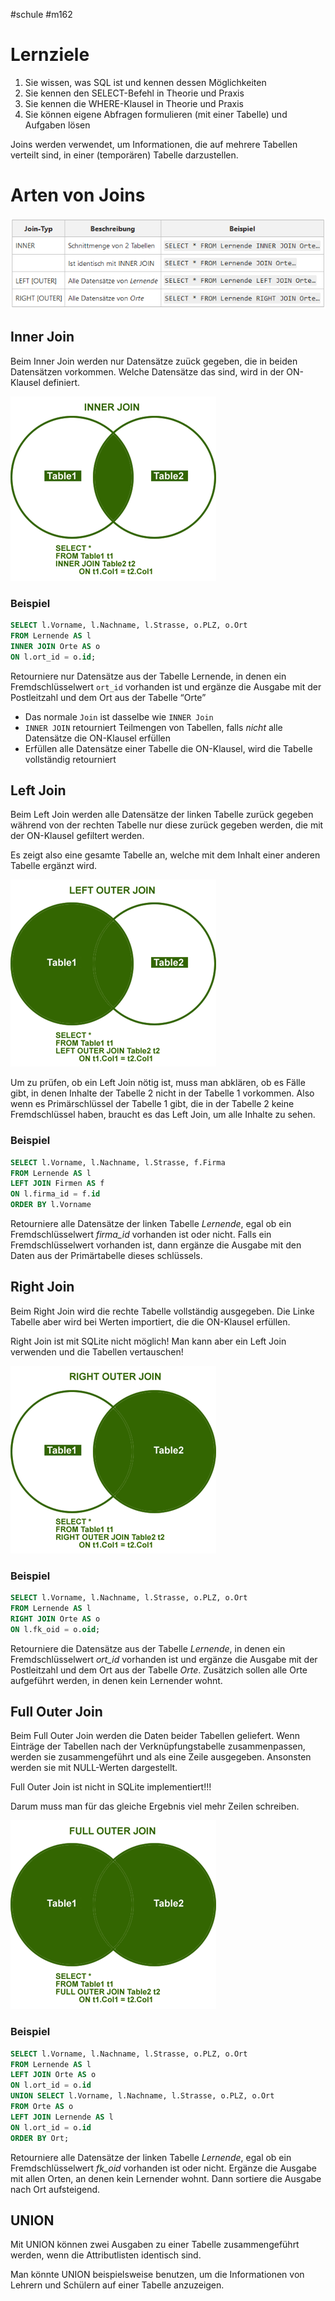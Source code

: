 #schule 
#m162
# Lernziele

1. Sie wissen, was SQL ist und kennen dessen Möglichkeiten
2. Sie kennen den SELECT-Befehl in Theorie und Praxis
3. Sie kennen die WHERE-Klausel in Theorie und Praxis
4. Sie können eigene Abfragen formulieren (mit einer Tabelle) und Aufgaben lösen

Joins werden verwendet, um Informationen, die auf mehrere Tabellen verteilt sind, in einer (temporären) Tabelle darzustellen.

# Arten von Joins

![Untitled](Schulmodule/M162%20-%20Datenbanken/Fotos%20&%20PDFs/Untitled%202.png)

## Inner Join

Beim Inner Join werden nur Datensätze zuück gegeben, die in beiden Datensätzen vorkommen.  Welche Datensätze das sind, wird in der ON-Klausel definiert.

![Untitled](Schulmodule/M162%20-%20Datenbanken/Fotos%20&%20PDFs/Untitled%201%201.png)

### Beispiel

```sql
SELECT l.Vorname, l.Nachname, l.Strasse, o.PLZ, o.Ort
FROM Lernende AS l
INNER JOIN Orte AS o
ON l.ort_id = o.id;
```

Retourniere nur Datensätze aus der Tabelle Lernende, in denen ein Fremdschlüsselwert `ort_id` vorhanden ist und ergänze die Ausgabe mit der Postleitzahl und dem Ort aus der Tabelle “Orte”

- Das normale `Join` ist dasselbe wie `INNER Join`
- `INNER JOIN` retourniert Teilmengen von Tabellen, falls *nicht* alle Datensätze die ON-Klausel erfüllen
- Erfüllen alle Datensätze einer Tabelle die ON-Klausel, wird die Tabelle vollständig retourniert

## Left Join

Beim Left Join werden alle Datensätze der linken Tabelle zurück gegeben während von der rechten Tabelle nur diese zurück gegeben werden, die mit der ON-Klausel gefiltert werden.

Es zeigt also eine gesamte Tabelle an, welche mit dem Inhalt einer anderen Tabelle ergänzt wird.

![Untitled](Schulmodule/M162%20-%20Datenbanken/Fotos%20&%20PDFs/Untitled%202%201.png)

Um zu prüfen, ob ein Left Join nötig ist, muss man abklären, ob es Fälle gibt, in denen Inhalte der Tabelle 2 nicht in der Tabelle 1 vorkommen. Also wenn es Primärschlüssel der Tabelle 1 gibt, die in der Tabelle 2 keine Fremdschlüssel haben, braucht es das Left Join, um alle Inhalte zu sehen.

### Beispiel

```sql
SELECT l.Vorname, l.Nachname, l.Strasse, f.Firma
FROM Lernende AS l
LEFT JOIN Firmen AS f
ON l.firma_id = f.id
ORDER BY l.Vorname
```

Retourniere alle Datensätze der linken Tabelle *Lernende*, egal ob ein Fremdschlüsselwert *firma_id* vorhanden ist oder nicht. Falls ein Fremdschlüsselwert vorhanden ist, dann ergänze die Ausgabe mit den Daten aus der Primärtabelle dieses schlüssels.

## Right Join

Beim Right Join wird die rechte Tabelle vollständig ausgegeben. Die Linke Tabelle aber wird bei Werten importiert, die die ON-Klausel erfüllen.

Right Join ist mit SQLite nicht möglich! Man kann aber ein Left Join verwenden und die Tabellen vertauschen!

![Untitled](Schulmodule/M162%20-%20Datenbanken/Fotos%20&%20PDFs/Untitled%203.png)

### Beispiel

```sql
SELECT l.Vorname, l.Nachname, l.Strasse, o.PLZ, o.Ort
FROM Lernende AS l
RIGHT JOIN Orte AS o
ON l.fk_oid = o.oid;
```

Retourniere die Datensätze aus der Tabelle *Lernende*, in denen ein Fremdschlüsselwert *ort_id* vorhanden ist und ergänze die Ausgabe mit der Postleitzahl und dem Ort aus der Tabelle *Orte*. Zusätzich sollen alle Orte aufgeführt werden, in denen kein Lernender wohnt.

## Full Outer Join

Beim Full Outer Join werden die Daten beider Tabellen geliefert. Wenn Einträge der Tabellen nach der Verknüpfungstabelle zusammenpassen, werden sie zusammengeführt und als eine Zeile ausgegeben. Ansonsten werden sie mit NULL-Werten dargestellt.

Full Outer Join ist nicht in SQLite implementiert!!!

Darum muss man für das gleiche Ergebnis viel mehr Zeilen schreiben.

![Untitled](Schulmodule/M162%20-%20Datenbanken/Fotos%20&%20PDFs/Untitled%204.png)

### Beispiel

```sql
SELECT l.Vorname, l.Nachname, l.Strasse, o.PLZ, o.Ort
FROM Lernende AS l
LEFT JOIN Orte AS o
ON l.ort_id = o.id
UNION SELECT l.Vorname, l.Nachname, l.Strasse, o.PLZ, o.Ort
FROM Orte AS o
LEFT JOIN Lernende AS l
ON l.ort_id = o.id
ORDER BY Ort;
```

Retourniere alle Datensätze der linken Tabelle *Lernende*, egal ob ein Fremdschlüsselwert *fk_oid* vorhanden ist oder nicht. Ergänze die Ausgabe mit allen Orten, an denen kein Lernender wohnt. Dann sortiere die Ausgabe nach Ort aufsteigend.

## UNION

Mit UNION können zwei Ausgaben zu einer Tabelle zusammengeführt werden, wenn die Attributlisten identisch sind.

Man könnte UNION beispielsweise benutzen, um die Informationen von Lehrern und Schülern auf einer Tabelle anzuzeigen.
